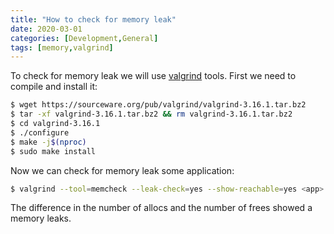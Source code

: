 ```yaml
---
title: "How to check for memory leak"
date: 2020-03-01
categories: [Development,General]
tags: [memory,valgrind]
---
```


To check for memory leak we will use [valgrind](https://www.valgrind.org/) tools.
First we need to compile and install it:

~~~ bash
$ wget https://sourceware.org/pub/valgrind/valgrind-3.16.1.tar.bz2
$ tar -xf valgrind-3.16.1.tar.bz2 && rm valgrind-3.16.1.tar.bz2
$ cd valgrind-3.16.1
$ ./configure
$ make -j$(nproc)
$ sudo make install
~~~

Now we can check for memory leak some application:
~~~ bash
$ valgrind --tool=memcheck --leak-check=yes --show-reachable=yes <app>
~~~

The difference in the number of allocs and the number of frees showed a memory leaks.